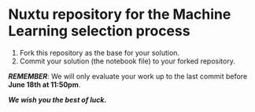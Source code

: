 # Nuxtu repository for the Machine Learning selection process
1.  Fork this repository as the base for your solution.
2.  Commit your solution (the notebook file) to your forked repository.

***REMEMBER***: We will only evaluate your work up to the last commit before __June 18th at 11:50pm__.

___We wish you the best of luck.___
